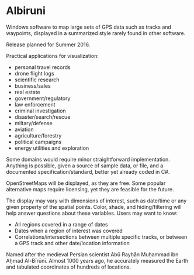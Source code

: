 # Albiruni

Windows software to map large sets of GPS data such as tracks and waypoints, displayed in a summarized style rarely found in other software.

Release planned for Summer 2016.

Practical applications for visualization:
- personal travel records
- drone flight logs
- scientific research
- business/sales
- real estate
- government/regulatory
- law enforcement
- criminal investigation
- disaster/search/rescue
- miltary/defense
- aviation
- agriculture/forestry
- political campaigns
- energy utilities and exploration

Some domains would require minor straightforward implementation.  Anything is possible, given a source of sample data, or file, and a documented specification/standard, better yet already coded in C#.

OpenStreetMaps will be displayed, as they are free.   Some popular alternative maps require licensing, yet they are feasible for the future. 

The display may vary with dimensions of interest, such as date/time or any given property of the spatial points.  Color, shade, and hiding/filtering will help answer questions about these variables.  Users may want to know:
- All regions covered in a range of dates
- Dates when a region of interest was covered
- Correlations/intersections between multiple specific tracks, or between a GPS track and other date/location information

Named after the medieval Persian scientist Abū Rayḥān Muḥammad ibn Aḥmad Al-Bīrūnī.  Almost 1000 years ago, he accurately measured the Earth and tabulated coordinates of hundreds of locations.
